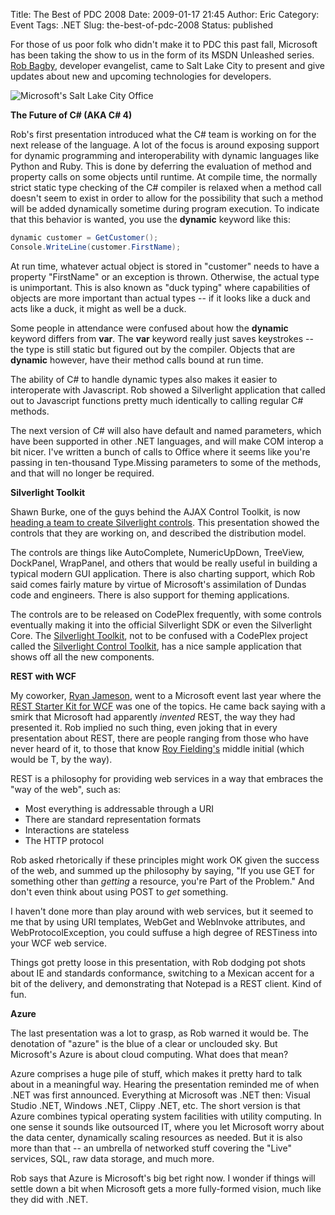 Title: The Best of PDC 2008
Date: 2009-01-17 21:45
Author: Eric
Category: Event
Tags: .NET
Slug: the-best-of-pdc-2008
Status: published

For those of us poor folk who didn't make it to PDC this past fall,
Microsoft has been taking the show to us in the form of its MSDN
Unleashed series. [Rob Bagby](http://blogs.msdn.com/bags/), developer
evangelist, came to Salt Lake City to present and give updates about new
and upcoming technologies for developers.

![Microsoft\'s Salt Lake City Office]({filename}/images/microsoft-slc.jpg "Microsoft\'s Salt Lake City Office")

<!--more-->

**The Future of C\# (AKA C\# 4)**

Rob's first presentation introduced what the C\# team is working on for
the next release of the language. A lot of the focus is around exposing
support for dynamic programming and interoperability with dynamic
languages like Python and Ruby. This is done by deferring the evaluation
of method and property calls on some objects until runtime. At compile
time, the normally strict static type checking of the C\# compiler is
relaxed when a method call doesn't seem to exist in order to allow for
the possibility that such a method will be added dynamically sometime
during program execution. To indicate that this behavior is wanted, you
use the **dynamic** keyword like this:

```csharp
dynamic customer = GetCustomer();
Console.WriteLine(customer.FirstName);
```

At run time, whatever actual object is stored in "customer" needs to
have a property "FirstName" or an exception is thrown. Otherwise, the
actual type is unimportant. This is also known as "duck typing" where
capabilities of objects are more important than actual types -- if it
looks like a duck and acts like a duck, it might as well be a duck.

Some people in attendance were confused about how the **dynamic**
keyword differs from **var**. The **var** keyword really just saves
keystrokes -- the type is still static but figured out by the compiler.
Objects that are **dynamic** however, have their method calls bound at
run time.

The ability of C\# to handle dynamic types also makes it easier to
interoperate with Javascript. Rob showed a Silverlight application that
called out to Javascript functions pretty much identically to calling
regular C\# methods.

The next version of C\# will also have default and named parameters,
which have been supported in other .NET languages, and will make COM
interop a bit nicer. I've written a bunch of calls to Office where it
seems like you're passing in ten-thousand Type.Missing parameters to
some of the methods, and that will no longer be required.

**Silverlight Toolkit**

Shawn Burke, one of the guys behind the AJAX Control Toolkit, is now
[heading a team to create Silverlight
controls](http://blogs.msdn.com/sburke/archive/2008/09/17/control-freak.aspx).
This presentation showed the controls that they are working on, and
described the distribution model.

The controls are things like AutoComplete, NumericUpDown, TreeView,
DockPanel, WrapPanel, and others that would be really useful in building
a typical modern GUI application. There is also charting support, which
Rob said comes fairly mature by virtue of Microsoft's assimilation of
Dundas code and engineers. There is also support for theming
applications.

The controls are to be released on CodePlex frequently, with some
controls eventually making it into the official Silverlight SDK or even
the Silverlight Core. The [Silverlight
Toolkit](http://www.codeplex.com/Silverlight), not to be confused with a
CodePlex project called the [Silverlight Control
Toolkit](http://www.codeplex.com/SilverlightToolkit), has a nice sample
application that shows off all the new components.

**REST with WCF**

My coworker, [Ryan Jameson](http://www.zombiecuisine.com/), went to a
Microsoft event last year where the [REST Starter Kit for
WCF](http://msdn.microsoft.com/en-us/netframework/cc950529.aspx) was one
of the topics. He came back saying with a smirk that Microsoft had
apparently *invented* REST, the way they had presented it. Rob implied
no such thing, even joking that in every presentation about REST, there
are people ranging from those who have never heard of it, to those that
know [Roy Fielding's](http://en.wikipedia.org/wiki/Roy_Fielding) middle
initial (which would be T, by the way).

REST is a philosophy for providing web services in a way that embraces
the "way of the web", such as:

-   Most everything is addressable through a URI
-   There are standard representation formats
-   Interactions are stateless
-   The HTTP protocol

Rob asked rhetorically if these principles might work OK given the
success of the web, and summed up the philosophy by saying, "If you use
GET for something other than *getting* a resource, you're Part of the
Problem." And don't even think about using POST to *get* something.

I haven't done more than play around with web services, but it seemed to
me that by using URI templates, WebGet and WebInvoke attributes, and
WebProtocolException, you could suffuse a high degree of RESTiness into
your WCF web service.

Things got pretty loose in this presentation, with Rob dodging pot shots
about IE and standards conformance, switching to a Mexican accent for a
bit of the delivery, and demonstrating that Notepad is a REST client.
Kind of fun.

**Azure**

The last presentation was a lot to grasp, as Rob warned it would be. The
denotation of "azure" is the blue of a clear or unclouded sky. But
Microsoft's Azure is about cloud computing. What does that mean?

Azure comprises a huge pile of stuff, which makes it pretty hard to talk
about in a meaningful way. Hearing the presentation reminded me of when
.NET was first announced. Everything at Microsoft was .NET then: Visual
Studio .NET, Windows .NET, Clippy .NET, etc. The short version is that
Azure combines typical operating system facilities with utility
computing. In one sense it sounds like outsourced IT, where you let
Microsoft worry about the data center, dynamically scaling resources as
needed. But it is also more than that -- an umbrella of networked stuff
covering the "Live" services, SQL, raw data storage, and much more.

Rob says that Azure is Microsoft's big bet right now. I wonder if things
will settle down a bit when Microsoft gets a more fully-formed vision,
much like they did with .NET.

